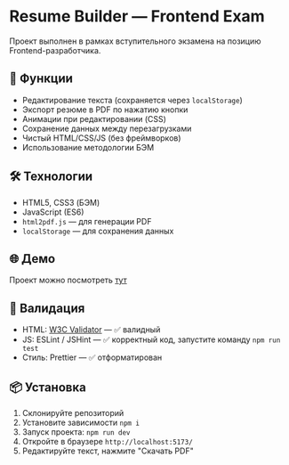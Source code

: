 # Resume Builder — Frontend Exam

Проект выполнен в рамках вступительного экзамена на позицию Frontend-разработчика.

## 🚀 Функции
- Редактирование текста (сохраняется через `localStorage`)
- Экспорт резюме в PDF по нажатию кнопки
- Анимации при редактировании (CSS)
- Сохранение данных между перезагрузками
- Чистый HTML/CSS/JS (без фреймворков)
- Использование методологии БЭМ

## 🛠 Технологии
- HTML5, CSS3 (БЭМ)
- JavaScript (ES6)
- `html2pdf.js` — для генерации PDF
- `localStorage` — для сохранения данных

## 🌐 Демо
Проект можно посмотреть [тут](https://resume-fawn-ten-36.vercel.app/)

## 📐 Валидация
- HTML: [W3C Validator](https://validator.w3.org) — ✅ валидный
- JS: ESLint / JSHint — ✅ корректный код,  запустите команду `npm run test`
- Стиль: Prettier — ✅ отформатирован

## 📦 Установка
1. Склонируйте репозиторий
2. Установите зависимости `npm i`
3. Запуск проекта: `npm run dev`
4. Откройте в браузере `http://localhost:5173/`
5. Редактируйте текст, нажмите "Скачать PDF"
